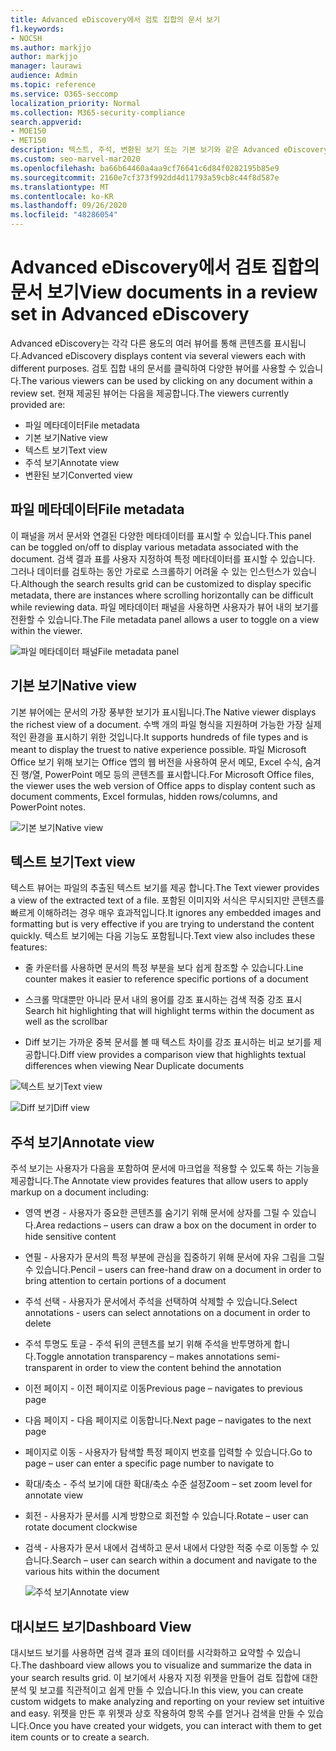 ```yaml
---
title: Advanced eDiscovery에서 검토 집합의 문서 보기
f1.keywords:
- NOCSH
ms.author: markjjo
author: markjjo
manager: laurawi
audience: Admin
ms.topic: reference
ms.service: O365-seccomp
localization_priority: Normal
ms.collection: M365-security-compliance
search.appverid:
- MOE150
- MET150
description: 텍스트, 주석, 변환된 보기 또는 기본 보기와 같은 Advanced eDiscovery에서 콘텐츠를 보는 방법을 선택하세요.
ms.custom: seo-marvel-mar2020
ms.openlocfilehash: ba66b64460a4aa9cf76641c6d84f0282195b85e9
ms.sourcegitcommit: 2160e7cf373f992dd4d11793a59cb8c44f8d587e
ms.translationtype: MT
ms.contentlocale: ko-KR
ms.lasthandoff: 09/26/2020
ms.locfileid: "48286054"
---
```

# <a name="view-documents-in-a-review-set-in-advanced-ediscovery"></a><span data-ttu-id="24d4c-103">Advanced eDiscovery에서 검토 집합의 문서 보기</span><span class="sxs-lookup"><span data-stu-id="24d4c-103">View documents in a review set in Advanced eDiscovery</span></span>

<span data-ttu-id="24d4c-104">Advanced eDiscovery는 각각 다른 용도의 여러 뷰어를 통해 콘텐츠를 표시됩니다.</span><span class="sxs-lookup"><span data-stu-id="24d4c-104">Advanced eDiscovery displays content via several viewers each with different purposes.</span></span> <span data-ttu-id="24d4c-105">검토 집합 내의 문서를 클릭하여 다양한 뷰어를 사용할 수 있습니다.</span><span class="sxs-lookup"><span data-stu-id="24d4c-105">The various viewers can be used by clicking on any document within a review set.</span></span> <span data-ttu-id="24d4c-106">현재 제공된 뷰어는 다음을 제공합니다.</span><span class="sxs-lookup"><span data-stu-id="24d4c-106">The viewers currently provided are:</span></span>

- <span data-ttu-id="24d4c-107">파일 메타데이터</span><span class="sxs-lookup"><span data-stu-id="24d4c-107">File metadata</span></span>
- <span data-ttu-id="24d4c-108">기본 보기</span><span class="sxs-lookup"><span data-stu-id="24d4c-108">Native view</span></span>
- <span data-ttu-id="24d4c-109">텍스트 보기</span><span class="sxs-lookup"><span data-stu-id="24d4c-109">Text view</span></span>
- <span data-ttu-id="24d4c-110">주석 보기</span><span class="sxs-lookup"><span data-stu-id="24d4c-110">Annotate view</span></span>
- <span data-ttu-id="24d4c-111">변환된 보기</span><span class="sxs-lookup"><span data-stu-id="24d4c-111">Converted view</span></span>

## <a name="file-metadata"></a><span data-ttu-id="24d4c-112">파일 메타데이터</span><span class="sxs-lookup"><span data-stu-id="24d4c-112">File metadata</span></span>

<span data-ttu-id="24d4c-113">이 패널을 꺼서 문서와 연결된 다양한 메타데이터를 표시할 수 있습니다.</span><span class="sxs-lookup"><span data-stu-id="24d4c-113">This panel can be toggled on/off to display various metadata associated with the document.</span></span> <span data-ttu-id="24d4c-114">검색 결과 표를 사용자 지정하여 특정 메타데이터를 표시할 수 있습니다. 그러나 데이터를 검토하는 동안 가로로 스크롤하기 어려울 수 있는 인스턴스가 있습니다.</span><span class="sxs-lookup"><span data-stu-id="24d4c-114">Although the search results grid can be customized to display specific metadata, there are instances where scrolling horizontally can be difficult while reviewing data.</span></span> <span data-ttu-id="24d4c-115">파일 메타데이터 패널을 사용하면 사용자가 뷰어 내의 보기를 전환할 수 있습니다.</span><span class="sxs-lookup"><span data-stu-id="24d4c-115">The File metadata panel allows a user to toggle on a view within the viewer.</span></span>

![<span data-ttu-id="24d4c-116">파일 메타데이터 패널</span><span class="sxs-lookup"><span data-stu-id="24d4c-116">File metadata panel</span></span>
](../media/Reviewimage2.png)

## <a name="native-view"></a><span data-ttu-id="24d4c-117">기본 보기</span><span class="sxs-lookup"><span data-stu-id="24d4c-117">Native view</span></span>

<span data-ttu-id="24d4c-118">기본 뷰어에는 문서의 가장 풍부한 보기가 표시됩니다.</span><span class="sxs-lookup"><span data-stu-id="24d4c-118">The Native viewer displays the richest view of a document.</span></span> <span data-ttu-id="24d4c-119">수백 개의 파일 형식을 지원하며 가능한 가장 실제적인 환경을 표시하기 위한 것입니다.</span><span class="sxs-lookup"><span data-stu-id="24d4c-119">It supports hundreds of file types and is meant to display the truest to native experience possible.</span></span> <span data-ttu-id="24d4c-120">파일 Microsoft Office 보기 위해 보기는 Office 앱의 웹 버전을 사용하여 문서 메모, Excel 수식, 숨겨진 행/열, PowerPoint 메모 등의 콘텐츠를 표시합니다.</span><span class="sxs-lookup"><span data-stu-id="24d4c-120">For Microsoft Office files, the viewer uses the web version of Office apps to display content such as document comments, Excel formulas, hidden rows/columns, and PowerPoint notes.</span></span>

![<span data-ttu-id="24d4c-121">기본 보기</span><span class="sxs-lookup"><span data-stu-id="24d4c-121">Native view</span></span>
](../media/Reviewimage3.png)

## <a name="text-view"></a><span data-ttu-id="24d4c-122">텍스트 보기</span><span class="sxs-lookup"><span data-stu-id="24d4c-122">Text view</span></span>

<span data-ttu-id="24d4c-123">텍스트 뷰어는 파일의 추출된 텍스트 보기를 제공 합니다.</span><span class="sxs-lookup"><span data-stu-id="24d4c-123">The Text viewer provides a view of the extracted text of a file.</span></span> <span data-ttu-id="24d4c-124">포함된 이미지와 서식은 무시되지만 콘텐츠를 빠르게 이해하려는 경우 매우 효과적입니다.</span><span class="sxs-lookup"><span data-stu-id="24d4c-124">It ignores any embedded images and formatting but is very effective if you are trying to understand the content quickly.</span></span> <span data-ttu-id="24d4c-125">텍스트 보기에는 다음 기능도 포함됩니다.</span><span class="sxs-lookup"><span data-stu-id="24d4c-125">Text view also includes these features:</span></span>

  - <span data-ttu-id="24d4c-126">줄 카운터를 사용하면 문서의 특정 부분을 보다 쉽게 참조할 수 있습니다.</span><span class="sxs-lookup"><span data-stu-id="24d4c-126">Line counter makes it easier to reference specific portions of a document</span></span>

  - <span data-ttu-id="24d4c-127">스크롤 막대뿐만 아니라 문서 내의 용어를 강조 표시하는 검색 적중 강조 표시</span><span class="sxs-lookup"><span data-stu-id="24d4c-127">Search hit highlighting that will highlight terms within the document as well as the scrollbar</span></span>

  - <span data-ttu-id="24d4c-128">Diff 보기는 가까운 중복 문서를 볼 때 텍스트 차이를 강조 표시하는 비교 보기를 제공합니다.</span><span class="sxs-lookup"><span data-stu-id="24d4c-128">Diff view provides a comparison view that highlights textual differences when viewing Near Duplicate documents</span></span>

![<span data-ttu-id="24d4c-129">텍스트 보기</span><span class="sxs-lookup"><span data-stu-id="24d4c-129">Text view</span></span>
](../media/Reviewimage4.png)

![<span data-ttu-id="24d4c-130">Diff 보기</span><span class="sxs-lookup"><span data-stu-id="24d4c-130">Diff view</span></span>
](../media/Reviewimage5.png)

## <a name="annotate-view"></a><span data-ttu-id="24d4c-131">주석 보기</span><span class="sxs-lookup"><span data-stu-id="24d4c-131">Annotate view</span></span>

<span data-ttu-id="24d4c-132">주석 보기는 사용자가 다음을 포함하여 문서에 마크업을 적용할 수 있도록 하는 기능을 제공합니다.</span><span class="sxs-lookup"><span data-stu-id="24d4c-132">The Annotate view provides features that allow users to apply markup on a document including:</span></span>

  - <span data-ttu-id="24d4c-133">영역 변경 - 사용자가 중요한 콘텐츠를 숨기기 위해 문서에 상자를 그릴 수 있습니다.</span><span class="sxs-lookup"><span data-stu-id="24d4c-133">Area redactions – users can draw a box on the document in order to hide sensitive content</span></span>

  - <span data-ttu-id="24d4c-134">연필 - 사용자가 문서의 특정 부분에 관심을 집중하기 위해 문서에 자유 그림을 그릴 수 있습니다.</span><span class="sxs-lookup"><span data-stu-id="24d4c-134">Pencil – users can free-hand draw on a document in order to bring attention to certain portions of a document</span></span>

  - <span data-ttu-id="24d4c-135">주석 선택 - 사용자가 문서에서 주석을 선택하여 삭제할 수 있습니다.</span><span class="sxs-lookup"><span data-stu-id="24d4c-135">Select annotations - users can select annotations on a document in order to delete</span></span>

  - <span data-ttu-id="24d4c-136">주석 투명도 토글 - 주석 뒤의 콘텐츠를 보기 위해 주석을 반투명하게 합니다.</span><span class="sxs-lookup"><span data-stu-id="24d4c-136">Toggle annotation transparency – makes annotations semi-transparent in order to view the content behind the annotation</span></span>

  - <span data-ttu-id="24d4c-137">이전 페이지 - 이전 페이지로 이동</span><span class="sxs-lookup"><span data-stu-id="24d4c-137">Previous page – navigates to previous page</span></span>

  - <span data-ttu-id="24d4c-138">다음 페이지 - 다음 페이지로 이동합니다.</span><span class="sxs-lookup"><span data-stu-id="24d4c-138">Next page – navigates to the next page</span></span>

  - <span data-ttu-id="24d4c-139">페이지로 이동 - 사용자가 탐색할 특정 페이지 번호를 입력할 수 있습니다.</span><span class="sxs-lookup"><span data-stu-id="24d4c-139">Go to page – user can enter a specific page number to navigate to</span></span>

  - <span data-ttu-id="24d4c-140">확대/축소 - 주석 보기에 대한 확대/축소 수준 설정</span><span class="sxs-lookup"><span data-stu-id="24d4c-140">Zoom – set zoom level for annotate view</span></span>

  - <span data-ttu-id="24d4c-141">회전 - 사용자가 문서를 시계 방향으로 회전할 수 있습니다.</span><span class="sxs-lookup"><span data-stu-id="24d4c-141">Rotate – user can rotate document clockwise</span></span>

  - <span data-ttu-id="24d4c-142">검색 - 사용자가 문서 내에서 검색하고 문서 내에서 다양한 적중 수로 이동할 수 있습니다.</span><span class="sxs-lookup"><span data-stu-id="24d4c-142">Search – user can search within a document and navigate to the various hits within the document</span></span>
    
    ![<span data-ttu-id="24d4c-143">주석 보기</span><span class="sxs-lookup"><span data-stu-id="24d4c-143">Annotate view</span></span>
    ](../media/Reviewimage1.png)

## <a name="dashboard-view"></a><span data-ttu-id="24d4c-144">대시보드 보기</span><span class="sxs-lookup"><span data-stu-id="24d4c-144">Dashboard View</span></span> 
<span data-ttu-id="24d4c-145">대시보드 보기를 사용하면 검색 결과 표의 데이터를 시각화하고 요약할 수 있습니다.</span><span class="sxs-lookup"><span data-stu-id="24d4c-145">The dashboard view allows you to visualize and summarize the data in your search results grid.</span></span> <span data-ttu-id="24d4c-146">이 보기에서 사용자 지정 위젯을 만들어 검토 집합에 대한 분석 및 보고를 직관적이고 쉽게 만들 수 있습니다.</span><span class="sxs-lookup"><span data-stu-id="24d4c-146">In this view, you can create custom widgets to make analyzing and reporting on your review set intuitive and easy.</span></span> <span data-ttu-id="24d4c-147">위젯을 만든 후 위젯과 상호 작용하여 항목 수를 얻거나 검색을 만들 수 있습니다.</span><span class="sxs-lookup"><span data-stu-id="24d4c-147">Once you have created your widgets, you can interact with them to get item counts or to create a search.</span></span> 

